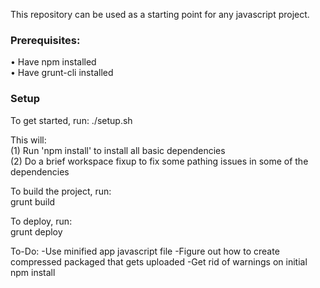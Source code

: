 This repository can be used as a starting point for any javascript project.

### Prerequisites:
• Have npm installed  
• Have grunt-cli installed  

### Setup
To get started, run:
./setup.sh

This will:  
(1) Run 'npm install' to install all basic dependencies  
(2) Do a brief workspace fixup to fix some pathing issues in some of the dependencies  

To build the project, run:  
grunt build

To deploy, run:  
grunt deploy

To-Do:
-Use minified app javascript file
-Figure out how to create compressed packaged that gets uploaded
-Get rid of warnings on initial npm install
